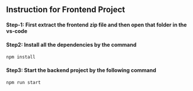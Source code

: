 ## Instruction for Frontend Project

#### Step-1: First extract the frontend zip file and then open that folder in the vs-code

#### Step2: Install all the dependencies by the command

```
npm install
```

#### Step3: Start the backend project by the following command

```
npm run start
```

